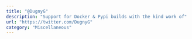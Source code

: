 ```yaml
---
title: "@DugnyG"
description: "Support for Docker & Pypi builds with the kind work of"
url: "https://twitter.com/DugnyG"
category: "Miscellaneous"
---
```

